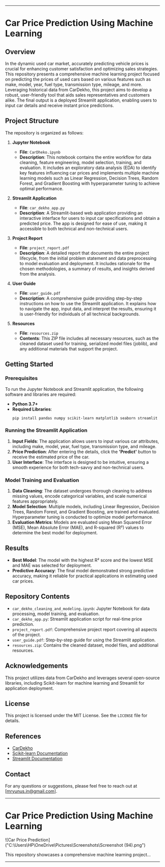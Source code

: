 
---

# **Car Price Prediction Using Machine Learning**

## **Overview**

In the dynamic used car market, accurately predicting vehicle prices is crucial for enhancing customer satisfaction and optimizing sales strategies. This repository presents a comprehensive machine learning project focused on predicting the prices of used cars based on various features such as make, model, year, fuel type, transmission type, mileage, and more. Leveraging historical data from CarDekho, this project aims to develop a robust, user-friendly tool that aids sales representatives and customers alike. The final output is a deployed Streamlit application, enabling users to input car details and receive instant price predictions.

## **Project Structure**

The repository is organized as follows:

1. **Jupyter Notebook**  
   - **File**: `CarDheko.ipynb`  
   - **Description**: This notebook contains the entire workflow for data cleaning, feature engineering, model selection, training, and evaluation. It includes an exploratory data analysis (EDA) to identify key features influencing car prices and implements multiple machine learning models such as Linear Regression, Decision Trees, Random Forest, and Gradient Boosting with hyperparameter tuning to achieve optimal performance.

2. **Streamlit Application**  
   - **File**: `car_dekho_app.py`  
   - **Description**: A Streamlit-based web application providing an interactive interface for users to input car specifications and obtain a predicted price. The app is designed for ease of use, making it accessible to both technical and non-technical users.

3. **Project Report**  
   - **File**: `project_report.pdf`  
   - **Description**: A detailed report that documents the entire project lifecycle, from the initial problem statement and data preprocessing to model evaluation and deployment. It includes rationale for the chosen methodologies, a summary of results, and insights derived from the analysis.

4. **User Guide**  
   - **File**: `user_guide.pdf`  
   - **Description**: A comprehensive guide providing step-by-step instructions on how to use the Streamlit application. It explains how to navigate the app, input data, and interpret the results, ensuring it is user-friendly for individuals of all technical backgrounds.

5. **Resources**  
   - **File**: `resources.zip`  
   - **Contents**: This ZIP file includes all necessary resources, such as the cleaned dataset used for training, serialized model files (joblib), and any additional materials that support the project.

## **Getting Started**

### **Prerequisites**

To run the Jupyter Notebook and Streamlit application, the following software and libraries are required:

- **Python 3.7+**
- **Required Libraries**:  
  ```
  pip install pandas numpy scikit-learn matplotlib seaborn streamlit
  ```

### **Running the Streamlit Application**

1. **Input Fields**: The application allows users to input various car attributes, including make, model, year, fuel type, transmission type, and mileage.
2. **Price Prediction**: After entering the details, click the **'Predict'** button to receive the estimated price of the car.
3. **User Interface**: The interface is designed to be intuitive, ensuring a smooth experience for both tech-savvy and non-technical users.

### **Model Training and Evaluation**

1. **Data Cleaning**: The dataset undergoes thorough cleaning to address missing values, encode categorical variables, and scale numerical features appropriately.
2. **Model Selection**: Multiple models, including Linear Regression, Decision Trees, Random Forest, and Gradient Boosting, are trained and evaluated. Hyperparameter tuning is conducted to optimize model performance.
3. **Evaluation Metrics**: Models are evaluated using Mean Squared Error (MSE), Mean Absolute Error (MAE), and R-squared (R²) values to determine the best model for deployment.

## **Results**

- **Best Model**: The model with the highest R² score and the lowest MSE and MAE was selected for deployment.
- **Predictive Accuracy**: The final model demonstrated strong predictive accuracy, making it reliable for practical applications in estimating used car prices.

## **Repository Contents**

- `car_dekho_cleaning_and_modeling.ipynb`: Jupyter Notebook for data processing, model training, and evaluation.
- `car_dekho_app.py`: Streamlit application script for real-time price prediction.
- `project_report.pdf`: Comprehensive project report covering all aspects of the project.
- `user_guide.pdf`: Step-by-step guide for using the Streamlit application.
- `resources.zip`: Contains the cleaned dataset, model files, and additional resources.

## **Acknowledgements**

This project utilizes data from CarDekho and leverages several open-source libraries, including Scikit-learn for machine learning and Streamlit for application deployment.

## **License**

This project is licensed under the MIT License. See the `LICENSE` file for details.

## **References**

- [CarDekho](https://www.cardekho.com)
- [Scikit-learn Documentation](https://scikit-learn.org/stable/documentation.html)
- [Streamlit Documentation](https://docs.streamlit.io)

## **Contact**

For any questions or suggestions, please feel free to reach out at [mryunus.in@gmail.com].

---

# Car Price Prediction Using Machine Learning

![Car Price Prediction]("C:\Users\HP\OneDrive\Pictures\Screenshots\Screenshot (94).png")

This repository showcases a comprehensive machine learning project...


---
